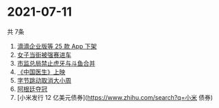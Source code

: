 # 2021-07-11
  共 7条

  <!-- BEGIN -->
  <!-- 最后更新时间:Sun Jul 11 2021 03:11:21 GMT+0000 (Coordinated Universal Time) -->
  1. [滴滴企业版等 25 款 App 下架](https://www.zhihu.com/search?q=滴滴)
1. [女子当街被强赛进车](https://www.zhihu.com/search?q=女子被强赛进车)
1. [市监总局禁止虎牙与斗鱼合并](https://www.zhihu.com/search?q=虎牙斗鱼合并)
1. [《中国医生》上映](https://www.zhihu.com/search?q=中国医生)
1. [字节跳动取消大小周](https://www.zhihu.com/search?q=字节跳动)
1. [阿根廷夺冠](https://www.zhihu.com/search?q=阿根廷赢了)
1. [小米发行 12 亿美元债券](https://www.zhihu.com/search?q=小米 债券)
  <!-- END -->
  
